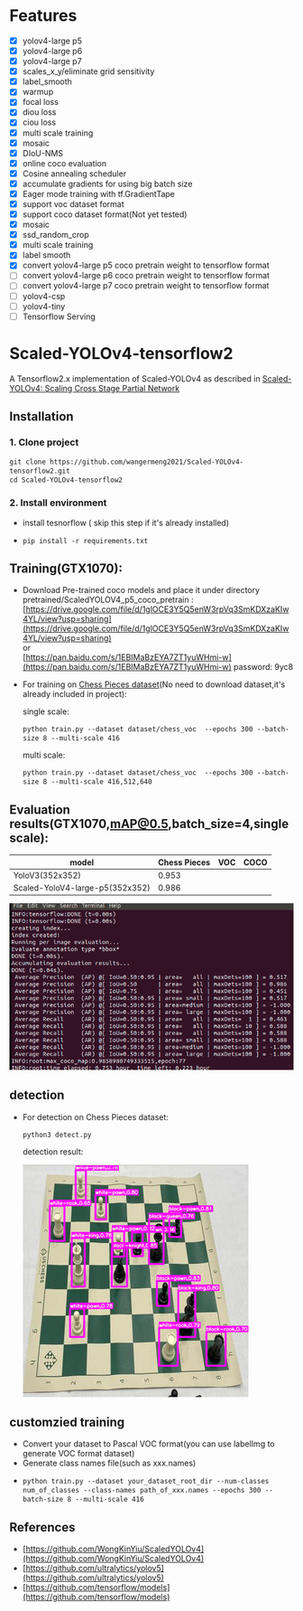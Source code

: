 # Features
- [x] yolov4-large p5
- [x] yolov4-large p6
- [x] yolov4-large p7
- [x] scales_x_y/eliminate grid sensitivity
- [x] label_smooth
- [x] warmup
- [x] focal loss
- [x] diou loss
- [x] ciou loss
- [x] multi scale training
- [x] mosaic
- [x] DIoU-NMS
- [x] online coco evaluation
- [x] Cosine annealing scheduler
- [x] accumulate gradients for using big batch size
- [x] Eager mode training with tf.GradientTape
- [x] support voc dataset format
- [x] support coco dataset format(Not yet tested)
- [x] mosaic
- [x] ssd_random_crop
- [x] multi scale training
- [x] label smooth
- [x] convert yolov4-large p5 coco pretrain weight to tensorflow format
- [ ] convert yolov4-large p6 coco pretrain weight to tensorflow format
- [ ] convert yolov4-large p7 coco pretrain weight to tensorflow format
- [ ] yolov4-csp
- [ ] yolov4-tiny
- [ ] Tensorflow Serving

# Scaled-YOLOv4-tensorflow2
A Tensorflow2.x implementation of Scaled-YOLOv4 as described in [Scaled-YOLOv4: Scaling Cross Stage Partial Network](https://arxiv.org/abs/2011.08036)

## Installation
###  1. Clone project
  ``` 
  git clone https://github.com/wangermeng2021/Scaled-YOLOv4-tensorflow2.git
  cd Scaled-YOLOv4-tensorflow2
  ```

###   2. Install environment
* install tesnorflow ( skip this step if it's already installed)
*     pip install -r requirements.txt

## Training(GTX1070):
* Download Pre-trained coco models and place it under directory pretrained/ScaledYOLOV4_p5_coco_pretrain :<br>
   [https://drive.google.com/file/d/1glOCE3Y5Q5enW3rpVq3SmKDXzaKIw4YL/view?usp=sharing](https://drive.google.com/file/d/1glOCE3Y5Q5enW3rpVq3SmKDXzaKIw4YL/view?usp=sharing) <br>
   or<br>
   [https://pan.baidu.com/s/1EBIMaBzEYA7ZT1yuWHmi-w](https://pan.baidu.com/s/1EBIMaBzEYA7ZT1yuWHmi-w) password: 9yc8 
* For training on [Chess Pieces dataset](https://public.roboflow.com/object-detection/chess-full)(No need to download dataset,it's already included in project):
  
  single scale:
  ```
  python train.py --dataset dataset/chess_voc  --epochs 300 --batch-size 8 --multi-scale 416
  ```
  multi scale:
  ```
  python train.py --dataset dataset/chess_voc  --epochs 300 --batch-size 8 --multi-scale 416,512,640
  ```
## Evaluation results(GTX1070,mAP@0.5,batch_size=4,single scale):

| model                           | Chess Pieces | VOC | COCO |
|---------------------------------|--------------|-----|------|
| YoloV3(352x352)                 |     0.953    |     |      |
| Scaled-YoloV4-large-p5(352x352) |     0.986    |     |      |

 ![](images/chess_evaluation.png "")

## detection
* For detection on Chess Pieces dataset:
  ```
  python3 detect.py
  ```
  detection result:

  ![](images/chess_detection.png "")

## customzied training
* Convert your dataset to Pascal VOC format(you can use labelImg to generate VOC format dataset)
* Generate class names file(such as xxx.names)
* 
  ```
  python train.py --dataset your_dataset_root_dir --num-classes num_of_classes --class-names path_of_xxx.names --epochs 300 --batch-size 8 --multi-scale 416
  ```
## References
* [https://github.com/WongKinYiu/ScaledYOLOv4](https://github.com/WongKinYiu/ScaledYOLOv4)
* [https://github.com/ultralytics/yolov5](https://github.com/ultralytics/yolov5)
* [https://github.com/tensorflow/models](https://github.com/tensorflow/models)


